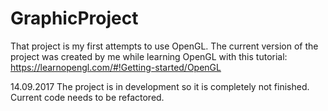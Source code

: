 # GraphicProject

That project is my first attempts to use OpenGL.
The current version of the project was created by me while learning OpenGL with this tutorial:
https://learnopengl.com/#!Getting-started/OpenGL

14.09.2017
The project is in development so it is completely not finished. 
Current code needs to be refactored. 


